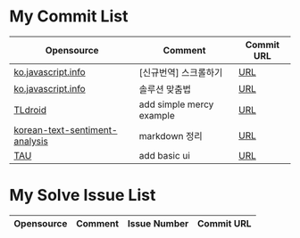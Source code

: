 # My Commit List

|Opensource|Comment|Commit URL|
|-|-|-|
| [ko.javascript.info](https://github.com/javascript-tutorial/ko.javascript.info) | [신규번역] 스크롤하기 | [URL](https://github.com/SwimingKim/ko.javascript.info/commit/ff9748ee98a39233da76e83b0bb20c7c097391d9) |
| [ko.javascript.info](https://github.com/javascript-tutorial/ko.javascript.info) | 솔루션 맞춤법 | [URL](https://github.com/SwimingKim/ko.javascript.info/commit/e88ca3cee3ecdcbf6bc4565d47b6323fc10d017e) |
| [TLdroid](https://github.com/mercy-project/TLdroid) | add simple mercy example | [URL](https://github.com/SwimingKim/TLdroid/commit/e316bc2f8623ab4d75857bb5191d40ded7b54183) |
| [korean-text-sentiment-analysis](https://github.com/mercy-project/korean-text-sentiment-analysis) | markdown 정리 | [URL](https://github.com/SwimingKim/korean-text-sentiment-analysis/commit/c91a517c3e46e289f8424572eb4cc28acf3d5a88) |
| [TAU](https://github.com/Samsung/TAU) | add basic ui | [URL](https://github.com/SwimingKim/TAU/commit/dcedd27406189aa07eaa535c0fd8a6793ee94f4d) |

# My Solve Issue List

| Opensource | Comment | Issue Number | Commit URL |
| ---------- | ------- | ------------ | ---------- |

